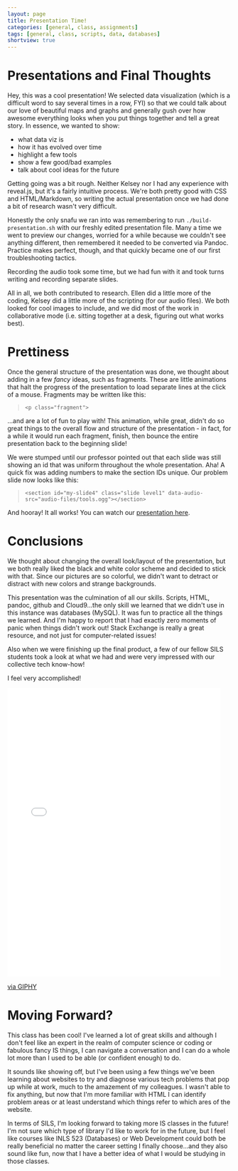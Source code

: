 ```yaml
---
layout: page
title: Presentation Time!
categories: [general, class, assignments]
tags: [general, class, scripts, data, databases]
shortview: true
---
```


# Presentations and Final Thoughts

Hey, this was a cool presentation! We selected data visualization (which is a difficult word to say several
times in a row, FYI) so that we could talk about our love of beautiful maps and graphs and generally 
gush over how awesome everything looks when you put things together and tell a great story. In essence, we wanted to show:

* what data viz is
* how it has evolved over time
* highlight a few tools
* show a few good/bad examples
* talk about cool ideas for the future

Getting going was a bit rough. Neither Kelsey nor I had any experience with reveal.js, but it's a fairly
intuitive process. We're both pretty good with CSS and HTML/Markdown, so writing the actual presentation 
once we had done a bit of research wasn't very difficult. 

Honestly the only snafu we ran into was remembering to run `./build-presentation.sh` with our freshly edited
presentation file. Many a time we went to preview our changes, worried for a while because we couldn't see
anything different, then remembered it needed to be converted via Pandoc. Practice makes perfect, though,
and that quickly became one of our first troubleshooting tactics.

Recording the audio took some time, but we had fun with it and took turns writing and recording separate 
slides. 

All in all, we both contributed to research. Ellen did a little more of the coding, Kelsey did a little more
of the scripting (for our audio files). We both looked for cool images to include, and we did most of the work 
in collaborative mode (i.e. sitting together at a desk, figuring out what works best).

# Prettiness

Once the general structure of the presentation was done, we thought about adding in a few *fancy* ideas, such
as fragments. These are little animations that halt the progress of the presentation to load separate lines
at the click of a mouse. Fragments may be written like this:

> `<p class="fragment">`

...and are a lot of fun to play with! This animation, while great, didn't do so great things to the overall
flow and structure of the presentation - in fact, for a while it would run each fragment, finish, then bounce
the entire presentation back to the beginning slide! 

We were stumped until our professor pointed out that each slide was still showing an id that was uniform throughout
the whole presentation. Aha! A quick fix was adding numbers to make the section IDs unique. Our problem slide now looks like this:

> `<section id="my-slide4" class="slide level1" data-audio-src="audio-files/tools.ogg"></section>`

And hooray! It all works! You can watch our [presentation here](https://kelhammer.github.io/dynamicduo/#/).

# Conclusions

We thought about changing the overall look/layout of the presentation, but we both really liked the black and white color scheme
and decided to stick with that. Since our pictures are so colorful, we didn't want to detract or distract with new colors and
strange backgrounds.

This presentation was the culmination of all our skills. Scripts, HTML, pandoc, github and Cloud9...the only skill we learned
that we didn't use in this instance was databases (MySQL). It was fun to practice all the things we learned. And I'm happy to report
that I had exactly zero moments of panic when things didn't work out! Stack Exchange is really a great resource, and not just for
computer-related issues!

Also when we were finishing up the final product, a few of our fellow SILS students took a 
look at what we had and were very impressed with our collective tech know-how! 

I feel very accomplished! 

<iframe src="//giphy.com/embed/nXxOjZrbnbRxS" width="480" height="648" frameBorder="0" class="giphy-embed" allowFullScreen></iframe><p><a href="http://giphy.com/gifs/win-nXxOjZrbnbRxS">via GIPHY</a></p>

# Moving Forward?

This class has been cool! I've learned a lot of great skills and although I don't feel like an expert in the realm of computer
science or coding or fabulous fancy IS things, I can navigate a conversation and I can do a whole lot more than I used 
to be able (or confident enough) to do.

It sounds like showing off, but I've been using a few things we've been learning about websites to try and diagnose various
tech problems that pop up while at work, much to the amazement of my colleagues. I wasn't able to fix anything, but now that 
I'm more familiar with HTML I can identify problem areas or at least understand which things refer to which ares of 
the website.

In terms of SILS, I'm looking forward to taking more IS classes in the future! I'm not sure which type of library I'd like
to work for in the future, but I feel like courses like INLS 523 (Databases) or Web Development could both be really beneficial 
no matter the career setting I finally choose...and they also sound like fun, now that I have a better idea of 
what I would be studying in those classes.


